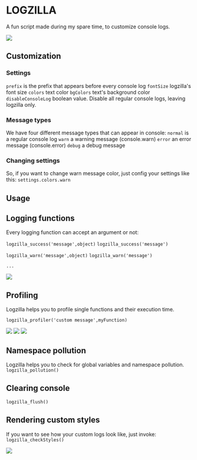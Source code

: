LOGZILLA
========

A fun script made during my spare time, to customize console logs.

![](http://gamesdbase.com/Media/SYSTEM/Nintendo_NES/Title/big/Godzilla-_Monster_of_Monsters_-_1989_-_Toho_Company.jpg)


## Customization
### Settings
`prefix` is the prefix that appears before every console log
`fontSize` logzilla's font size
`colors` text color
`bgColors` text's background color
`disableConsoleLog` boolean value. Disable all regular console logs, leaving logzilla only.

### Message types
We have four different message types that can appear in console:
`normal` is a regular console log
`warn` a warning message (console.warn)
`error` an error message (console.error)
`debug` a debug message

### Changing settings
So, if you want to change warn message color, just config your settings like this:
`settings.colors.warn`

## Usage
## Logging functions
Every logging function can accept an argument or not:

`logzilla_success('message',object)`
`logzilla_success('message')`

`logzilla_warn('message',object)`
`logzilla_warn('message')`

`...`

![](https://dl.dropboxusercontent.com/u/79294412/logzilla1.png)

## Profiling
Logzilla helps you to profile single functions and their execution time. 

`logzilla_profiler('custom message',myFunction)`

![](https://dl.dropboxusercontent.com/u/79294412/logzilla3.png)
![](https://dl.dropboxusercontent.com/u/79294412/logzilla4.png)
![](https://dl.dropboxusercontent.com/u/79294412/logzilla5.png)

## Namespace pollution
Logzilla helps you to check for global variables and namespace pollution. 
`logzilla_pollution()`

## Clearing console
`logzilla_flush()`

## Rendering custom styles
If you want to see how your custom logs look like, just invoke:
`logzilla_checkStyles()`

![](https://dl.dropboxusercontent.com/u/79294412/logzilla2.png)
